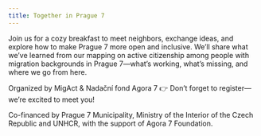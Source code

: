 ```yaml
---
title: Together in Prague 7
---
```

Join us for a cozy breakfast to meet neighbors, exchange ideas, and explore how to make Prague 7 more open and inclusive. We’ll share what we’ve learned from our mapping on active citizenship among people with migration backgrounds in Prague 7—what’s working, what’s missing, and where we go from here.

Organized by MigAct & Nadační fond Agora 7
👉 Don’t forget to register—we’re excited to meet you!

Co-financed by Prague 7 Municipality, Ministry of the Interior of the Czech Republic and UNHCR, with the support of Agora 7 Foundation.
